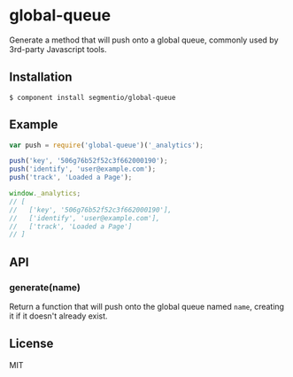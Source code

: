 # global-queue

  Generate a method that will push onto a global queue, commonly used by 3rd-party Javascript tools.

## Installation

    $ component install segmentio/global-queue

## Example

```js
var push = require('global-queue')('_analytics');

push('key', '506g76b52f52c3f662000190');
push('identify', 'user@example.com');
push('track', 'Loaded a Page');

window._analytics;
// [
//   ['key', '506g76b52f52c3f662000190'],
//   ['identify', 'user@example.com'],
//   ['track', 'Loaded a Page']
// ]
```

## API

### generate(name)
  
  Return a function that will push onto the global queue named `name`, creating it if it doesn't already exist.
  
## License

  MIT
